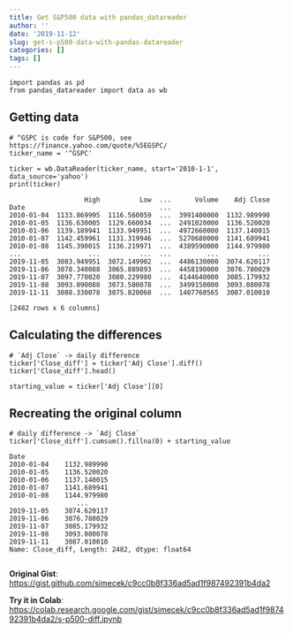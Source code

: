 ```yaml
---
title: Get S&P500 data with pandas_datareader
author: ''
date: '2019-11-12'
slug: get-s-p500-data-with-pandas-datareader
categories: []
tags: []
---
```


```
import pandas as pd
from pandas_datareader import data as wb
```

## Getting data


```
# ^GSPC is code for S&P500, see https://finance.yahoo.com/quote/%5EGSPC/
ticker_name = '^GSPC'

ticker = wb.DataReader(ticker_name, start='2010-1-1', data_source='yahoo')
print(ticker)
```

                       High          Low  ...      Volume    Adj Close
    Date                                  ...                         
    2010-01-04  1133.869995  1116.560059  ...  3991400000  1132.989990
    2010-01-05  1136.630005  1129.660034  ...  2491020000  1136.520020
    2010-01-06  1139.189941  1133.949951  ...  4972660000  1137.140015
    2010-01-07  1142.459961  1131.319946  ...  5270680000  1141.689941
    2010-01-08  1145.390015  1136.219971  ...  4389590000  1144.979980
    ...                 ...          ...  ...         ...          ...
    2019-11-05  3083.949951  3072.149902  ...  4486130000  3074.620117
    2019-11-06  3078.340088  3065.889893  ...  4458190000  3076.780029
    2019-11-07  3097.770020  3080.229980  ...  4144640000  3085.179932
    2019-11-08  3093.090088  3073.580078  ...  3499150000  3093.080078
    2019-11-11  3088.330078  3075.820068  ...  1407760565  3087.010010
    
    [2482 rows x 6 columns]


## Calculating the differences


```
# `Adj Close` -> daily difference
ticker['Close_diff'] = ticker['Adj Close'].diff()
ticker['Close_diff'].head()

starting_value = ticker['Adj Close'][0]
```

## Recreating the original column


```
# daily difference -> `Adj Close`
ticker['Close_diff'].cumsum().fillna(0) + starting_value

```




    Date
    2010-01-04    1132.989990
    2010-01-05    1136.520020
    2010-01-06    1137.140015
    2010-01-07    1141.689941
    2010-01-08    1144.979980
                     ...     
    2019-11-05    3074.620117
    2019-11-06    3076.780029
    2019-11-07    3085.179932
    2019-11-08    3093.080078
    2019-11-11    3087.010010
    Name: Close_diff, Length: 2482, dtype: float64




```

```

**Original Gist**: https://gist.github.com/simecek/c9cc0b8f336ad5ad1f987492391b4da2

**Try it in Colab**: https://colab.research.google.com/gist/simecek/c9cc0b8f336ad5ad1f987492391b4da2/s-p500-diff.ipynb